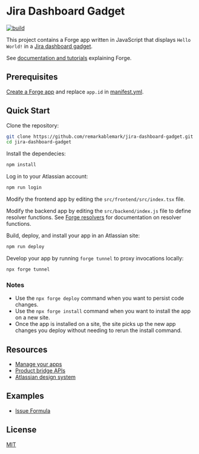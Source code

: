 # Jira Dashboard Gadget

[![build](https://github.com/remarkablemark/jira-dashboard-gadget/actions/workflows/build.yml/badge.svg)](https://github.com/remarkablemark/jira-dashboard-gadget/actions/workflows/build.yml)

This project contains a Forge app written in JavaScript that displays `Hello World!` in a [Jira dashboard gadget](https://developer.atlassian.com/platform/forge/manifest-reference/modules/jira-dashboard-gadget/).

See [documentation and tutorials](https://developer.atlassian.com/platform/forge) explaining Forge.

## Prerequisites

[Create a Forge app](https://developer.atlassian.com/platform/forge/set-up-forge/) and replace `app.id` in [manifest.yml](manifest.yml).

## Quick Start

Clone the repository:

```sh
git clone https://github.com/remarkablemark/jira-dashboard-gadget.git
cd jira-dashboard-gadget
```

Install the dependecies:

```sh
npm install
```

Log in to your Atlassian account:

```sh
npm run login
```

Modify the frontend app by editing the `src/frontend/src/index.tsx` file.

Modify the backend app by editing the `src/backend/index.js` file to define resolver functions. See [Forge resolvers](https://developer.atlassian.com/platform/forge/runtime-reference/custom-ui-resolver/) for documentation on resolver functions.

Build, deploy, and install your app in an Atlassian site:

```sh
npm run deploy
```

Develop your app by running `forge tunnel` to proxy invocations locally:

```sh
npx forge tunnel
```

### Notes

- Use the `npx forge deploy` command when you want to persist code changes.
- Use the `npx forge install` command when you want to install the app on a new site.
- Once the app is installed on a site, the site picks up the new app changes you deploy without needing to rerun the install command.

## Resources

- [Manage your apps](https://developer.atlassian.com/platform/forge/manage-your-apps/)
- [Product bridge APIs](https://developer.atlassian.com/platform/forge/apis-reference/ui-api-bridge/bridge/)
- [Atlassian design system](https://atlassian.design/components)

## Examples

- [Issue Formula](https://github.com/remarkablemark/issue-formula)

## License

[MIT](LICENSE)
